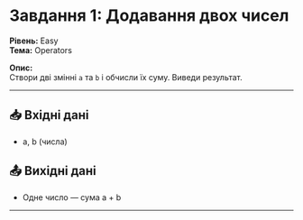 # Завдання 1: Додавання двох чисел

**Рівень:** Easy  
**Тема:** Operators  

**Опис:**  
Створи дві змінні `a` та `b` і обчисли їх суму. Виведи результат.

---

## 📥 Вхідні дані
- a, b (числа)

## 📤 Вихідні дані
- Одне число — сума a + b

---